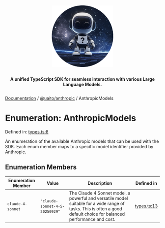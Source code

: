 <div style="display:flex; flex-direction:column; align-items:center;">
<p align="center">
  <img src="../UAITO.png" alt="UAITO Logo" width="200"/>
</p>

<p align="center">
  <strong>A unified TypeScript SDK for seamless interaction with various Large Language Models.</strong>
</p>
</div>

[Documentation](README.md) / [@uaito/anthropic](@uaito.anthropic.md) / AnthropicModels

# Enumeration: AnthropicModels

Defined in: [types.ts:8](https://github.com/elribonazo/uaito/blob/7df29d8741d0d1941377ba04925c52b6e0389e22/packages/anthropic/src/types.ts#L8)

An enumeration of the available Anthropic models that can be used with the SDK.
Each enum member maps to a specific model identifier provided by Anthropic.

## Enumeration Members

| Enumeration Member | Value | Description | Defined in |
| ------ | ------ | ------ | ------ |
| <a id="claude-4-sonnet"></a> `claude-4-sonnet` | `"claude-sonnet-4-5-20250929"` | The Claude 4 Sonnet model, a powerful and versatile model suitable for a wide range of tasks. This is often a good default choice for balanced performance and cost. | [types.ts:13](https://github.com/elribonazo/uaito/blob/7df29d8741d0d1941377ba04925c52b6e0389e22/packages/anthropic/src/types.ts#L13) |
